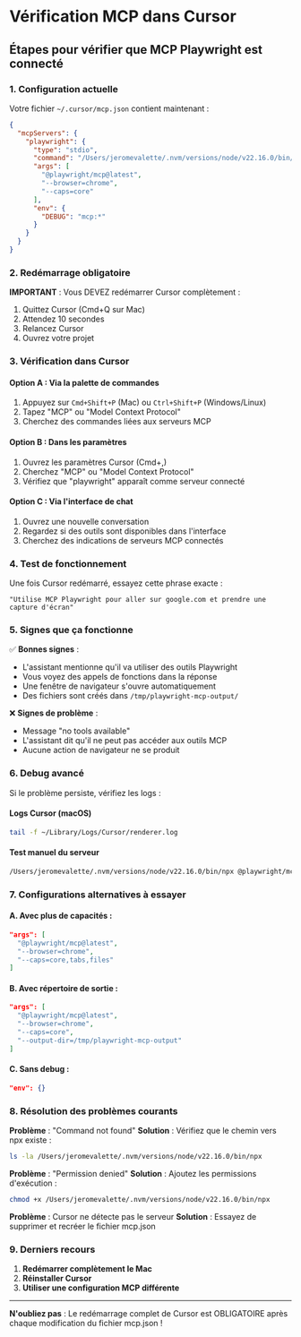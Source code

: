 # Vérification MCP dans Cursor

## Étapes pour vérifier que MCP Playwright est connecté

### 1. Configuration actuelle
Votre fichier `~/.cursor/mcp.json` contient maintenant :
```json
{
  "mcpServers": {
    "playwright": {
      "type": "stdio",
      "command": "/Users/jeromevalette/.nvm/versions/node/v22.16.0/bin/npx",
      "args": [
        "@playwright/mcp@latest",
        "--browser=chrome",
        "--caps=core"
      ],
      "env": {
        "DEBUG": "mcp:*"
      }
    }
  }
}
```

### 2. Redémarrage obligatoire
**IMPORTANT** : Vous DEVEZ redémarrer Cursor complètement :
1. Quittez Cursor (Cmd+Q sur Mac)
2. Attendez 10 secondes
3. Relancez Cursor
4. Ouvrez votre projet

### 3. Vérification dans Cursor

#### Option A : Via la palette de commandes
1. Appuyez sur `Cmd+Shift+P` (Mac) ou `Ctrl+Shift+P` (Windows/Linux)
2. Tapez "MCP" ou "Model Context Protocol"
3. Cherchez des commandes liées aux serveurs MCP

#### Option B : Dans les paramètres
1. Ouvrez les paramètres Cursor (Cmd+,)
2. Cherchez "MCP" ou "Model Context Protocol"
3. Vérifiez que "playwright" apparaît comme serveur connecté

#### Option C : Via l'interface de chat
1. Ouvrez une nouvelle conversation
2. Regardez si des outils sont disponibles dans l'interface
3. Cherchez des indications de serveurs MCP connectés

### 4. Test de fonctionnement

Une fois Cursor redémarré, essayez cette phrase exacte :
```
"Utilise MCP Playwright pour aller sur google.com et prendre une capture d'écran"
```

### 5. Signes que ça fonctionne

✅ **Bonnes signes** :
- L'assistant mentionne qu'il va utiliser des outils Playwright
- Vous voyez des appels de fonctions dans la réponse
- Une fenêtre de navigateur s'ouvre automatiquement
- Des fichiers sont créés dans `/tmp/playwright-mcp-output/`

❌ **Signes de problème** :
- Message "no tools available"
- L'assistant dit qu'il ne peut pas accéder aux outils MCP
- Aucune action de navigateur ne se produit

### 6. Debug avancé

Si le problème persiste, vérifiez les logs :

#### Logs Cursor (macOS)
```bash
tail -f ~/Library/Logs/Cursor/renderer.log
```

#### Test manuel du serveur
```bash
/Users/jeromevalette/.nvm/versions/node/v22.16.0/bin/npx @playwright/mcp@latest --browser=chrome --caps=core
```

### 7. Configurations alternatives à essayer

#### A. Avec plus de capacités :
```json
"args": [
  "@playwright/mcp@latest",
  "--browser=chrome", 
  "--caps=core,tabs,files"
]
```

#### B. Avec répertoire de sortie :
```json
"args": [
  "@playwright/mcp@latest",
  "--browser=chrome",
  "--caps=core",
  "--output-dir=/tmp/playwright-mcp-output"
]
```

#### C. Sans debug :
```json
"env": {}
```

### 8. Résolution des problèmes courants

**Problème** : "Command not found"
**Solution** : Vérifiez que le chemin vers npx existe :
```bash
ls -la /Users/jeromevalette/.nvm/versions/node/v22.16.0/bin/npx
```

**Problème** : "Permission denied"
**Solution** : Ajoutez les permissions d'exécution :
```bash
chmod +x /Users/jeromevalette/.nvm/versions/node/v22.16.0/bin/npx
```

**Problème** : Cursor ne détecte pas le serveur
**Solution** : Essayez de supprimer et recréer le fichier mcp.json

### 9. Derniers recours

1. **Redémarrer complètement le Mac**
2. **Réinstaller Cursor**
3. **Utiliser une configuration MCP différente**

---

**N'oubliez pas** : Le redémarrage complet de Cursor est OBLIGATOIRE après chaque modification du fichier mcp.json ! 